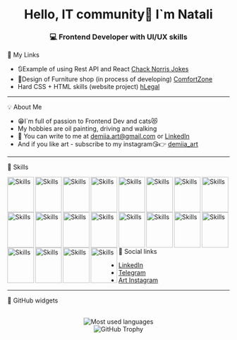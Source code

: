 
<h1 align="center" > Hello, IT community👋 I`m Natali</h1>
 
<h3 align="center" >💻 Frontend Developer with UI/UX skills</h3>

 📲 My Links

- 🔃Example of using Rest API and React [Chack Norris Jokes](https://demiiaart.github.io/chack_norris_jokes_react/)
- 🎨Design of Furniture shop (in process of developing) [ComfortZone](https://www.figma.com/proto/g8fz1SBebn1uRbPcbvx8ZS/Comfort-zone?page-id=0%3A1&type=design&node-id=1-2&viewport=220%2C253%2C0.24&t=GpgyAQUp6Ef6oWS2-1&scaling=scale-down&starting-point-node-id=1%3A2&show-proto-sidebar=1&mode=design)
- Hard CSS + HTML skills (website project) [hLegal](https://demiiaart.github.io/FinalProjectBaseCSS/)
<hr>

 💡 About Me
 
- 😁I`m full of passion to Frontend Dev and cats😻
- My hobbies are oil painting, driving and walking
- 💌 You can write to me at demiia.art@gmail.com or [LinkedIn](https://www.linkedin.com/in/nataliia-demianenko-developer/)
- And if you like art - subscribe to my instagram😘👉 [demiia_art](https://www.instagram.com/demiia_art/)
<hr>

 🔨 Skills
 <div>
<img src="https://cdn.jsdelivr.net/gh/devicons/devicon/icons/html5/html5-original.svg" alt="Skills" align="left" width="60" height="80"/>  
<img src="https://cdn.jsdelivr.net/gh/devicons/devicon/icons/css3/css3-original.svg" alt="Skills" align="left" width="60" height="80"/>  
<img src="https://cdn.jsdelivr.net/gh/devicons/devicon/icons/sass/sass-original.svg" alt="Skills" align="left" width="60" height="80"/>  
<img src="https://cdn.jsdelivr.net/gh/devicons/devicon/icons/bootstrap/bootstrap-original.svg" alt="Skills" align="left" width="60" height="80"/>  
<img src="https://cdn.jsdelivr.net/gh/devicons/devicon/icons/materialui/materialui-original.svg" alt="Skills" align="left" width="60" height="80"/>  
<img src="https://cdn.jsdelivr.net/gh/devicons/devicon/icons/javascript/javascript-original.svg" alt="Skills" align="left" width="60" height="80"/>  
<img src="https://cdn.jsdelivr.net/gh/devicons/devicon/icons/typescript/typescript-original.svg" alt="Skills" align="left" width="60" height="80"/>  
<img src="https://cdn.jsdelivr.net/gh/devicons/devicon/icons/react/react-original.svg" alt="Skills" align="left" width="60" height="80"/>  
<img src="https://cdn.jsdelivr.net/gh/devicons/devicon/icons/redux/redux-original.svg" alt="Skills" align="left" width="60" height="80"/>  
<img src="https://cdn.jsdelivr.net/gh/devicons/devicon/icons/nextjs/nextjs-original.svg" alt="Skills" align="left" width="60" height="80"/>  
<img src="https://cdn.jsdelivr.net/gh/devicons/devicon/icons/webpack/webpack-original.svg" alt="Skills" align="left" width="60" height="80"/>  
<img src="https://cdn.jsdelivr.net/gh/devicons/devicon/icons/babel/babel-original.svg" alt="Skills" align="left" width="60" height="80"/>  
<img src="https://cdn.jsdelivr.net/gh/devicons/devicon/icons/photoshop/photoshop-plain.svg" alt="Skills" align="left" width="60" height="80"/>  
<img src="https://cdn.jsdelivr.net/gh/devicons/devicon/icons/figma/figma-original.svg" alt="Skills" align="left" width="60" height="80"/>  
<img src="https://cdn.jsdelivr.net/gh/devicons/devicon/icons/canva/canva-original.svg" alt="Skills" align="left" width="60" height="80"/>  
<img src="https://cdn.jsdelivr.net/gh/devicons/devicon/icons/illustrator/illustrator-plain.svg" alt="Skills" align="left" width="60" height="80"/>  
<img src="https://cdn.jsdelivr.net/gh/devicons/devicon/icons/vscode/vscode-original.svg" alt="Skills" align="left" width="60" height="80"/>  
<img src="https://cdn.jsdelivr.net/gh/devicons/devicon/icons/git/git-original.svg" alt="Skills" align="left" width="60" height="80"/>  
<img src="https://cdn.jsdelivr.net/gh/devicons/devicon/icons/github/github-original.svg" alt="Skills" align="left" width="60" height="80"/>  
<img src="https://cdn.jsdelivr.net/gh/devicons/devicon/icons/gitlab/gitlab-original.svg" alt="Skills" align="left" width="60" height="80"/> 
</div>
<br><br><br><br><br><br>
<hr>

 📲 Social links
 - [LinkedIn](https://www.linkedin.com/in/nataliia-demianenko-developer/)
 - [Telegram](https://t.me/nataliya_demianenko)
 - [Art Instagram](https://www.instagram.com/demiia_art/)
<hr>

 👾 GitHub widgets
 <div align="center">
 <br>
 <img src="https://github-readme-stats.vercel.app/api/top-langs?username=DemiiaArt&show_icons=true&locale=en&layout=compact" alt="Most used languages"/>
  <br>
 <img src="https://github-profile-trophy.vercel.app/?username=DemiiaArt" alt="GitHub Trophy"/>
 </div>


